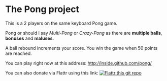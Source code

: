 # The Pong project

This is a 2 players on the same keyboard Pong game.

Pong or should I say *Multi-Pong* or *Crazy-Pong* as there are **multiple balls**, **bonuses** and **maluses**.

A ball rebound increments your score. 
You win the game when 50 points are reached.

You can play right now at this address: http://inside.github.com/pong/

You can also donate via Flattr using this link: [![Flattr this git repo](http://api.flattr.com/button/flattr-badge-large.png)](https://flattr.com/submit/auto?user_id=inside&url=http://github.com/inside/pong&title=pong&language=en_GB&tags=github&category=software)
